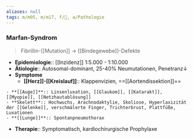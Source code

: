 ```yaml
---
aliases: null
tags: m/m05, m/m17, f/🧬, a/Pathologie
---
```

### Marfan-Syndrom 
> Fibrillin-[[Mutation]] → [[Bindegewebe]]-Defekte
- **Epidemiologie**:: [[Inzidenz]] 1:5.000 - 1:10.000
- **Ätiologie**:: Autosomal-dominant, 25-40% Neumutationen, Penetranz↓
- **Symptome**
	- **[[Herz]]-[[Kreislauf]]**:: Klappenvizien, ==[[Aortendissektion]]==
<!--SR:!2023-02-05,25,290-->
	- **[[Auge]]**:: Linsenluxation, [[Glaukom]], [[Katarakt]], [[Myopie]], [[Netzhautablösung]]
	- **Skelett**:: Hochwuchs, Arachnodaktylie, Skoliose, Hyperlaxizität der [[Gelenke]], verschmälerte Finger, Trichterbrust, Plattfüße, Luxationen
	- **[[Lunge]]**:: Spontanpneumothorax
- **Therapie**:: Symptomatisch, kardiochirurgische Prophylaxe